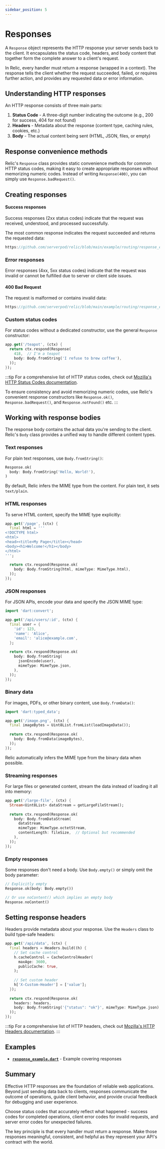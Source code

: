 ```yaml
---
sidebar_position: 5
---
```


# Responses

A `Response` object represents the HTTP response your server sends back to the client. It encapsulates the status code, headers, and body content that together form the complete answer to a client's request.

In Relic, every handler must return a response (wrapped in a context). The response tells the client whether the request succeeded, failed, or requires further action, and provides any requested data or error information.

## Understanding HTTP responses

An HTTP response consists of three main parts:

1. **Status Code** - A three-digit number indicating the outcome (e.g., 200 for success, 404 for not found)
2. **Headers** - Metadata about the response (content type, caching rules, cookies, etc.)
3. **Body** - The actual content being sent (HTML, JSON, files, or empty)

## Response convenience methods

Relic's `Response` class provides static convenience methods for common HTTP status codes, making it easy to create appropriate responses without memorizing numeric codes. Instead of writing `Response(400)`, you can simply use `Response.badRequest()`.

## Creating responses

#### Success responses

Success responses (2xx status codes) indicate that the request was received, understood, and processed successfully.

The most common response indicates the request succeeded and returns the requested data:

```dart reference
https://github.com/serverpod/relic/blob/main/example/routing/response_example.dart#L10-L12
```

### Error responses

Error responses (4xx, 5xx status codes) indicate that the request was invalid or cannot be fulfilled due to server or client side issues.

#### 400 Bad Request

The request is malformed or contains invalid data:

```dart reference
https://github.com/serverpod/relic/blob/main/example/routing/response_example.dart#L15-L23
```

### Custom status codes

For status codes without a dedicated constructor, use the general `Response` constructor:

```dart
app.get('/teapot', (ctx) {
  return ctx.respond(Response(
    418,  // I'm a teapot
    body: Body.fromString('I refuse to brew coffee'),
  ));
});
```

:::tip
For a comprehensive list of HTTP status codes, check out [Mozilla's HTTP Status Codes documentation](https://developer.mozilla.org/en-US/docs/Web/HTTP/Reference/Status).

To ensure consistency and avoid memorizing numeric codes, use Relic's convenient response constructors like `Response.ok()`, `Response.badRequest()`, and `Response.notFound()` etc.
:::

## Working with response bodies

The response body contains the actual data you're sending to the client. Relic's `Body` class provides a unified way to handle different content types.

### Text responses

For plain text responses, use `Body.fromString()`:

```dart
Response.ok(
  body: Body.fromString('Hello, World!'),
)
```

By default, Relic infers the MIME type from the content. For plain text, it sets `text/plain`.

### HTML responses

To serve HTML content, specify the MIME type explicitly:

```dart
app.get('/page', (ctx) {
  final html = '''
<!DOCTYPE html>
<html>
<head><title>My Page</title></head>
<body><h1>Welcome!</h1></body>
</html>
''';
  
  return ctx.respond(Response.ok(
    body: Body.fromString(html, mimeType: MimeType.html),
  ));
});
```

### JSON responses

For JSON APIs, encode your data and specify the JSON MIME type:

```dart
import 'dart:convert';

app.get('/api/users/:id', (ctx) {
  final user = {
    'id': 123,
    'name': 'Alice',
    'email': 'alice@example.com',
  };
  
  return ctx.respond(Response.ok(
    body: Body.fromString(
      jsonEncode(user),
      mimeType: MimeType.json,
    ),
  ));
});
```

### Binary data

For images, PDFs, or other binary content, use `Body.fromData()`:

```dart
import 'dart:typed_data';

app.get('/image.png', (ctx) {
  final imageBytes = Uint8List.fromList(loadImageData());
  
  return ctx.respond(Response.ok(
    body: Body.fromData(imageBytes),
  ));
});
```

Relic automatically infers the MIME type from the binary data when possible.

### Streaming responses

For large files or generated content, stream the data instead of loading it all into memory:

```dart
app.get('/large-file', (ctx) {
  Stream<Uint8List> dataStream = getLargeFileStream();
  
  return ctx.respond(Response.ok(
    body: Body.fromDataStream(
      dataStream,
      mimeType: MimeType.octetStream,
      contentLength: fileSize,  // Optional but recommended
    ),
  ));
});
```

### Empty responses

Some responses don't need a body. Use `Body.empty()` or simply omit the body parameter:

```dart
// Explicitly empty
Response.ok(body: Body.empty())

// Or use noContent() which implies an empty body
Response.noContent()
```

## Setting response headers

Headers provide metadata about your response. Use the `Headers` class to build type-safe headers:

```dart
app.get('/api/data', (ctx) {
  final headers = Headers.build((h) {
    // Set cache control
    h.cacheControl = CacheControlHeader(
      maxAge: 3600,
      publicCache: true,
    );
    
    // Set custom header
    h['X-Custom-Header'] = ['value'];
  });
  
  return ctx.respond(Response.ok(
    headers: headers,
    body: Body.fromString('{"status": "ok"}', mimeType: MimeType.json),
  ));
});
```

:::tip
For a comprehensive list of HTTP headers, check out [Mozilla's HTTP Headers documentation](https://developer.mozilla.org/en-US/docs/Web/HTTP/Headers).
:::

## Examples

- **[`response_example.dart`](https://github.com/serverpod/relic/blob/main/example/routing/response_example.dart)** - Example covering responses

## Summary

Effective HTTP responses are the foundation of reliable web applications. Beyond just sending data back to clients, responses communicate the outcome of operations, guide client behavior, and provide crucial feedback for debugging and user experience.

Choose status codes that accurately reflect what happened - success codes for completed operations, client error codes for invalid requests, and server error codes for unexpected failures.

The key principle is that every handler must return a response. Make those responses meaningful, consistent, and helpful as they represent your API's contract with the world.
